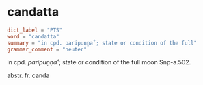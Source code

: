 # candatta

``` toml
dict_label = "PTS"
word = "candatta"
summary = "in cpd. paripuṇṇa˚; state or condition of the full"
grammar_comment = "neuter"
```

in cpd. *paripuṇṇa˚*; state or condition of the full moon Snp\-a.502.

abstr. fr. canda


